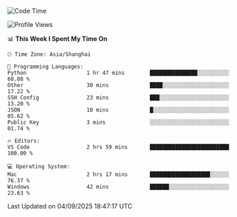 <!--START_SECTION:waka-->
![Code Time](http://img.shields.io/badge/Code%20Time-575%20hrs%2041%20mins-blue)

![Profile Views](http://img.shields.io/badge/Profile%20Views-0-blue)

📊 **This Week I Spent My Time On** 

```text
🕑︎ Time Zone: Asia/Shanghai

💬 Programming Languages: 
Python                   1 hr 47 mins        ███████████████░░░░░░░░░░   60.08 % 
Other                    30 mins             ████░░░░░░░░░░░░░░░░░░░░░   17.22 % 
SSH Config               23 mins             ███░░░░░░░░░░░░░░░░░░░░░░   13.20 % 
JSON                     10 mins             █░░░░░░░░░░░░░░░░░░░░░░░░   05.62 % 
Public Key               3 mins              ░░░░░░░░░░░░░░░░░░░░░░░░░   01.74 % 

🔥 Editors: 
VS Code                  2 hrs 59 mins       █████████████████████████   100.00 % 

💻 Operating System: 
Mac                      2 hrs 17 mins       ███████████████████░░░░░░   76.37 % 
Windows                  42 mins             ██████░░░░░░░░░░░░░░░░░░░   23.63 % 
```


 Last Updated on 04/09/2025 18:47:17 UTC
<!--END_SECTION:waka-->
